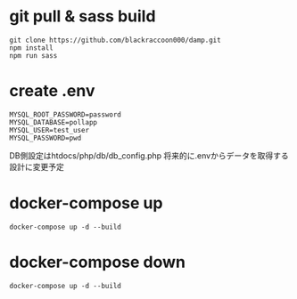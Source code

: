 # git pull & sass build
```
git clone https://github.com/blackraccoon000/damp.git
npm install
npm run sass
```
# create .env
```.env
MYSQL_ROOT_PASSWORD=password
MYSQL_DATABASE=pollapp
MYSQL_USER=test_user
MYSQL_PASSWORD=pwd
```
DB側設定はhtdocs/php/db/db_config.php
将来的に.envからデータを取得する設計に変更予定

# docker-compose up
```
docker-compose up -d --build
```

# docker-compose down
```
docker-compose up -d --build
```